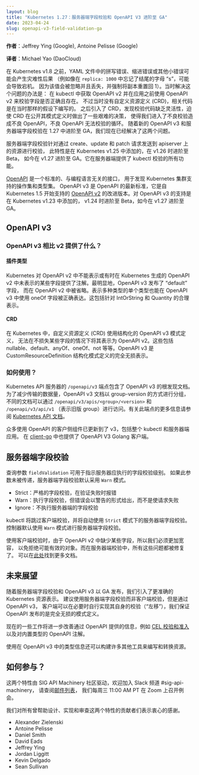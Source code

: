 ```yaml
---
layout: blog
title: "Kubernetes 1.27：服务器端字段校验和 OpenAPI V3 进阶至 GA"
date: 2023-04-24
slug: openapi-v3-field-validation-ga
---
```

<!--
layout: blog
title: "Kubernetes 1.27: Server Side Field Validation and OpenAPI V3 move to GA"
date: 2023-04-24
slug: openapi-v3-field-validation-ga
-->

<!--
**Author**: Jeffrey Ying (Google), Antoine Pelisse (Google)
-->
**作者**：Jeffrey Ying (Google), Antoine Pelisse (Google)

**译者**：Michael Yao (DaoCloud)

<!--
Before Kubernetes v1.8 (!), typos, mis-indentations or minor errors in
YAMLs could have catastrophic consequences (e.g. a typo like
forgetting the trailing s in `replica: 1000` could cause an outage,
because the value would be ignored and missing, forcing a reset of
replicas back to 1). This was solved back then by fetching the OpenAPI
v2 in kubectl and using it to verify that fields were correct and
present before applying. Unfortunately, at that time, Custom Resource
Definitions didn’t exist, and the code was written under that
assumption. When CRDs were later introduced, the lack of flexibility
in the validation code forced some hard decisions in the way CRDs
exposed their schema, leaving us in a cycle of bad validation causing
bad OpenAPI and vice-versa. With the new OpenAPI v3 and Server Field
Validation being GA in 1.27, we’ve now solved both of these problems.
-->
在 Kubernetes v1.8 之前，YAML 文件中的拼写错误、缩进错误或其他小错误可能会产生灾难性后果
（例如像在 `replica: 1000` 中忘记了结尾的字母 “s”，可能会导致宕机。
因为该值会被忽略并且丢失，并强制将副本重置回 1）。当时解决这个问题的办法是：
在 kubectl 中获取 OpenAPI v2 并在应用之前使用 OpenAPI v2 来校验字段是否正确且存在。
不过当时没有自定义资源定义 (CRD)，相关代码是在当时那样的假设下编写的。
之后引入了 CRD，发现校验代码缺乏灵活性，迫使 CRD 在公开其模式定义时做出了一些艰难的决策，
使得我们进入了不良校验造成不良 OpenAPI，不良 OpenAPI 无法校验的循环。
随着新的 OpenAPI v3 和服务器端字段校验在 1.27 中进阶至 GA，我们现在已经解决了这两个问题。

<!--
Server Side Field Validation offers resource validation on create,
update and patch requests to the apiserver and was added to Kubernetes
in v1.25, beta in v1.26 and is now GA in v1.27. It provides all the
functionality of kubectl validate on the server side.
-->
服务器端字段校验针对通过 create、update 和 patch 请求发送到 apiserver 上的资源进行校验，
此特性是在 Kubernetes v1.25 中添加的，在 v1.26 时进阶至 Beta，
如今在 v1.27 进阶至 GA。它在服务器端提供了 kubectl 校验的所有功能。

<!--
[OpenAPI](https://swagger.io/specification/) is a standard, language
agnostic interface for discovering the set of operations and types
that a Kubernetes cluster supports. OpenAPI V3 is the latest standard
of the OpenAPI and is an improvement upon [OpenAPI
V2](https://kubernetes.io/blog/2016/12/kubernetes-supports-openapi/)
which has been supported since Kubernetes 1.5. OpenAPI V3 support was
added in Kubernetes in v1.23, moved to beta in v1.24 and is now GA in
v1.27.
-->
[OpenAPI](https://swagger.io/specification/) 是一个标准的、与编程语言无关的接口，
用于发现 Kubernetes 集群支持的操作集和类型集。
OpenAPI v3 是 OpenAPI 的最新标准，它是自 Kubernetes 1.5 开始支持的
[OpenAPI v2](https://kubernetes.io/blog/2016/12/kubernetes-supports-openapi/)
的改进版本。对 OpenAPI v3 的支持是在 Kubernetes v1.23 中添加的，
v1.24 时进阶至 Beta，如今在 v1.27 进阶至 GA。

<!--
## OpenAPI V3

### What does OpenAPI V3 offer over V2

#### Built-in types
-->
## OpenAPI v3

### OpenAPI v3 相比 v2 提供了什么？

#### 插件类型

<!--
Kubernetes offers certain annotations on fields that are not
representable in OpenAPI V2, or sometimes not represented in the
OpenAPI v2 that Kubernetes generate. Most notably, the "default" field
is published in OpenAPI V3 while omitted in OpenAPI V2. A single type
that can represent multiple types is also expressed correctly in
OpenAPI V3 with the oneOf field. This includes proper representations
for IntOrString and Quantity.
-->
Kubernetes 对 OpenAPI v2 中不能表示或有时在 Kubernetes 生成的 OpenAPI v2
中未表示的某些字段提供了注解。最明显地，OpenAPI v3 发布了 “default” 字段，
而在 OpenAPI v2 中被省略。表示多种类型的单个类型也能在 OpenAPI v3 中使用
oneOf 字段被正确表达。这包括针对 IntOrString 和 Quantity 的合理表示。

<!--
#### Custom Resource Definitions

In Kubernetes, Custom Resource Definitions use a structural OpenAPI V3
schema that cannot be represented as OpenAPI V2 without a loss of
certain fields. Some of these include nullable, default, anyOf, oneOf,
not, etc. OpenAPI V3 is a completely lossless representation of the
CustomResourceDefinition structural schema.
-->
#### CRD

在 Kubernetes 中，自定义资源定义 (CRD) 使用结构化的 OpenAPI v3 模式定义，
无法在不损失某些字段的情况下将其表示为 OpenAPI v2。这些包括
nullable、default、anyOf、oneOf、not 等等。OpenAPI v3 是
CustomResourceDefinition 结构化模式定义的完全无损表示。

<!--
### How do I use it?

The OpenAPI V3 root discovery can be found at the `/openapi/v3`
endpoint of a Kubernetes API server. OpenAPI V3 documents are grouped
by group-version to reduce the size of the data transported, the
separate documents can be accessed at
`/openapi/v3/apis/<group>/<version>` and `/openapi/v3/api/v1`
representing the legacy group version. Please refer to the [Kubernetes
API Documentation](/docs/concepts/overview/kubernetes-api/) for more
information around this endpoint.
-->
### 如何使用？

Kubernetes API 服务器的 `/openapi/v3` 端点包含了 OpenAPI v3 的根发现文档。
为了减少传输的数据量，OpenAPI v3 文档以 group-version 的方式进行分组，
不同的文档可以通过 `/openapi/v3/apis/<group>/<version>` 和 `/openapi/v3/api/v1`
（表示旧版 group）进行访问。有关此端点的更多信息请参阅
[Kubernetes API 文档](/zh-cn/docs/concepts/overview/kubernetes-api/)。

<!--
Various consumers of the OpenAPI have already been updated to consume
v3, including the entirety of kubectl, and server side apply. An
OpenAPI V3 Golang client is available in
[client-go](https://github.com/kubernetes/client-go/blob/release-1.27/openapi3/root.go).
-->
众多使用 OpenAPI 的客户侧组件已更新到了 v3，包括整个 kubectl 和服务器端应用。
在 [client-go](https://github.com/kubernetes/client-go/blob/release-1.27/openapi3/root.go)
中也提供了 OpenAPI V3 Golang 客户端。

<!--
## Server Side Field Validation

The query parameter `fieldValidation` may be used to indicate the
level of field validation the server should perform. If the parameter
is not passed, server side field validation is in `Warn` mode by
default.
-->
## 服务器端字段校验

查询参数 `fieldValidation` 可用于指示服务器应执行的字段校验级别。
如果此参数未被传递，服务器端字段校验默认采用 `Warn` 模式。

<!--
- Strict: Strict field validation, errors on validation failure
- Warn: Field validation is performed, but errors are exposed as
  warnings rather than failing the request
- Ignore: No server side field validation is performed
-->
- Strict：严格的字段校验，在验证失败时报错
- Warn：执行字段校验，但错误会以警告的形式给出，而不是使请求失败
- Ignore：不执行服务器端的字段校验

<!--
kubectl will skip client side validation and will automatically use
server side field validation in `Strict` mode. Controllers by default
use server side field validation in `Warn` mode.

With client side validation, we had to be extra lenient because some
fields were missing from OpenAPI V2 and we didn’t want to reject
possibly valid objects. This is all fixed in server side validation.
Additional documentation may be found
[here](/docs/reference/using-api/api-concepts/#field-validation)
-->
kubectl 将跳过客户端校验，并将自动使用 `Strict` 模式下的服务器端字段校验。
控制器默认使用 `Warn` 模式进行服务器端字段校验。

使用客户端校验时，由于 OpenAPI v2 中缺少某些字段，所以我们必须更加宽容，
以免拒绝可能有效的对象。而在服务器端校验中，所有这些问题都被修复了。
可以在[此处](/zh-cn/docs/reference/using-api/api-concepts/#field-validation)找到更多文档。

<!--
## What's next?

With Server Side Field Validation and OpenAPI V3 released as GA, we
introduce more accurate representations of Kubernetes resources. It is
recommended to use server side field validation over client side, but
with OpenAPI V3, clients are free to implement their own validation if
necessary (to “shift things left”) and we guarantee a full lossless
schema published by OpenAPI.
-->
## 未来展望

随着服务器端字段校验和 OpenAPI v3 以 GA 发布，我们引入了更准确的 Kubernetes 资源表示。
建议使用服务器端字段校验而非客户端校验，但是通过 OpenAPI v3，
客户端可以在必要时自行实现其自身的校验（“左移”），我们保证 OpenAPI 发布的是完全无损的模式定义。

<!--
Some existing efforts will further improve the information available
through OpenAPI including [CEL validation and
admission](/docs/reference/using-api/cel/), along with OpenAPI
annotations on built-in types.

Many other tools can be built for authoring and transforming resources
using the type information found in the OpenAPI v3.
-->
现在的一些工作将进一步改善通过 OpenAPI 提供的信息，例如
[CEL 校验和准入](/zh-cn/docs/reference/using-api/cel/)以及对内置类型的 OpenAPI 注解。

使用在 OpenAPI v3 中的类型信息还可以构建许多其他工具来编写和转换资源。

<!--
## How to get involved?

These two features are driven by the SIG API Machinery community,
available on the slack channel \#sig-api-machinery, through the
[mailing
list](https://groups.google.com/g/kubernetes-sig-api-machinery) and we
meet every other Wednesday at 11:00 AM PT on Zoom.
-->
## 如何参与？

这两个特性由 SIG API Machinery 社区驱动，欢迎加入 Slack 频道 \#sig-api-machinery，
请查阅[邮件列表](https://groups.google.com/g/kubernetes-sig-api-machinery)，
我们每周三 11:00 AM PT 在 Zoom 上召开例会。

<!--
We offer a huge thanks to all the contributors who helped design,
implement, and review these two features.
-->
我们对所有曾帮助设计、实现和审查这两个特性的贡献者们表示衷心的感谢。

- Alexander Zielenski
- Antoine Pelisse
- Daniel Smith
- David Eads
- Jeffrey Ying
- Jordan Liggitt
- Kevin Delgado
- Sean Sullivan
